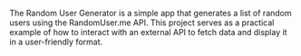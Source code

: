 The Random User Generator is a simple app that generates a list of random users using the RandomUser.me API. 
This project serves as a practical example of how to interact with an external API to fetch data and display it in a user-friendly format.
